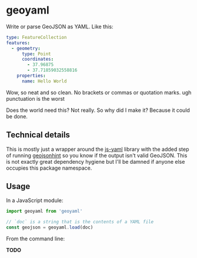 # geoyaml

Write or parse GeoJSON as YAML. Like this:

```yaml
type: FeatureCollection
features:
  - geometry:
      type: Point
      coordinates:
        - 37.96875
        - 37.71859032558816
    properties:
      name: Hello World
```

Wow, so neat and so clean. No brackets or commas or quotation marks. ugh punctuation is the worst

Does the world need this? Not really. So why did I make it? Because it could be done.

## Technical details

This is mostly just a wrapper around the [js-yaml](https://www.npmjs.com/package/js-yaml) library with the added step of running [geojsonhint](https://github.com/mapbox/geojsonhint) so you know if the output isn't valid GeoJSON. This is not exactly great dependency hygiene but I'll be damned if anyone else occupies this package namespace.

## Usage

In a JavaScript module:

```js
import geoyaml from 'geoyaml'

// `doc` is a string that is the contents of a YAML file
const geojson = geoyaml.load(doc)
```

From the command line:

**TODO**
